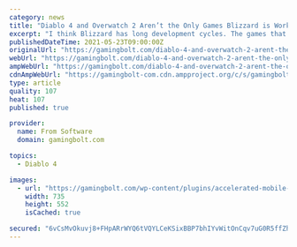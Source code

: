 ```yaml
---
category: news
title: "Diablo 4 and Overwatch 2 Aren’t the Only Games Blizzard is Working on"
excerpt: "I think Blizzard has long development cycles. The games that we make are not games that are produced and turned around quickly in a year or two. People have seen what’s in the works with Diablo 4, ..."
publishedDateTime: 2021-05-23T09:00:00Z
originalUrl: "https://gamingbolt.com/diablo-4-and-overwatch-2-arent-the-only-games-blizzard-is-working-on"
webUrl: "https://gamingbolt.com/diablo-4-and-overwatch-2-arent-the-only-games-blizzard-is-working-on"
ampWebUrl: "https://gamingbolt.com/diablo-4-and-overwatch-2-arent-the-only-games-blizzard-is-working-on/amp"
cdnAmpWebUrl: "https://gamingbolt-com.cdn.ampproject.org/c/s/gamingbolt.com/diablo-4-and-overwatch-2-arent-the-only-games-blizzard-is-working-on/amp"
type: article
quality: 107
heat: 107
published: true

provider:
  name: From Software
  domain: gamingbolt.com

topics:
  - Diablo 4

images:
  - url: "https://gamingbolt.com/wp-content/plugins/accelerated-mobile-pages/images/SD-default-image.png"
    width: 735
    height: 552
    isCached: true

secured: "6vCsMvOkuvj8+FHpARrWYQ6tVQYLCeKSixBBP7bhIYvWitOnCqv7uG0R5ffZh329zfnfTLD7sznczxq4XhVjBsS56g2YU9p2BYllgikY5OcBFqKzLXzWFcWG+jqloCUKsjpouoAQ4qJlxj21PNOXAzieJ8OYVIZ3BfxSeXUKnyufckNyTog5kJs+N5tInTolE0UpXIAcuZcdQFgovNes701A2jKBKUof1WKdw67M2bU9shUyGiOMyLkaNhFLj43WjXnk3ay2BWrc/LK63Y/5byTgjq1CSofyKkdmGzL7cUskISCudylfk+0F1EX/eqZkeqOWWPRRVi7ZfPG2ncD+2QkKSSpGqFh6st6Vhcig6Ww=;SYHxR7P1plG1A4cNSVqSig=="
---
```


